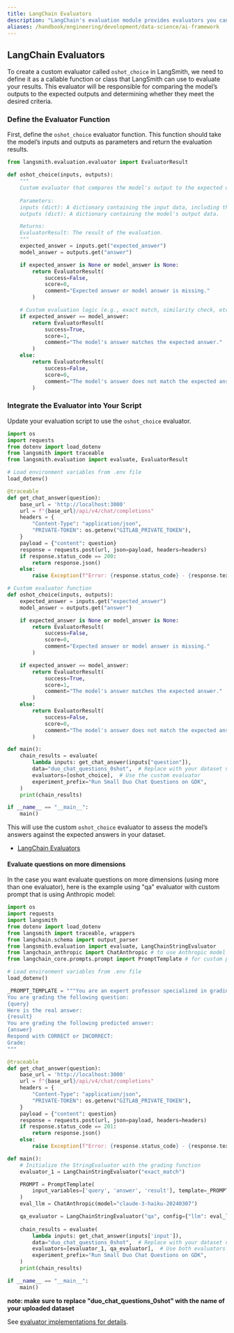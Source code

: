 ```yaml
---
title: LangChain Evaluators
description: "LangChain's evaluation module provides evaluators you can use as-is for common evaluation scenarios, or you can define custom ones."
aliases: /handbook/engineering/development/data-science/ai-framework
---
```


## LangChain Evaluators

To create a custom evaluator called `oshot_choice` in LangSmith, we need to define it as a callable function or class that LangSmith can use to evaluate your results. This evaluator will be responsible for comparing the model’s outputs to the expected outputs and determining whether they meet the desired criteria.

### Define the Evaluator Function

First, define the `oshot_choice` evaluator function. This function should take the model’s inputs and outputs as parameters and return the evaluation results.

```python
from langsmith.evaluation.evaluator import EvaluatorResult

def oshot_choice(inputs, outputs):
    """
    Custom evaluator that compares the model's output to the expected output.
    
    Parameters:
    inputs (dict): A dictionary containing the input data, including the expected answer.
    outputs (dict): A dictionary containing the model's output data.

    Returns:
    EvaluatorResult: The result of the evaluation.
    """
    expected_answer = inputs.get("expected_answer")
    model_answer = outputs.get("answer")

    if expected_answer is None or model_answer is None:
        return EvaluatorResult(
            success=False,
            score=0,
            comment="Expected answer or model answer is missing."
        )

    # Custom evaluation logic (e.g., exact match, similarity check, etc.)
    if expected_answer == model_answer:
        return EvaluatorResult(
            success=True,
            score=1,
            comment="The model's answer matches the expected answer."
        )
    else:
        return EvaluatorResult(
            success=False,
            score=0,
            comment="The model's answer does not match the expected answer."
        )
```

### Integrate the Evaluator into Your Script

Update your evaluation script to use the `oshot_choice` evaluator.

```python
import os
import requests
from dotenv import load_dotenv
from langsmith import traceable
from langsmith.evaluation import evaluate, EvaluatorResult

# Load environment variables from .env file
load_dotenv()

@traceable
def get_chat_answer(question):
    base_url = 'http://localhost:3000'
    url = f"{base_url}/api/v4/chat/completions"
    headers = {
        "Content-Type": "application/json",
        "PRIVATE-TOKEN": os.getenv("GITLAB_PRIVATE_TOKEN"),
    }
    payload = {"content": question}
    response = requests.post(url, json=payload, headers=headers)
    if response.status_code == 200:
        return response.json()
    else:
        raise Exception(f"Error: {response.status_code} - {response.text}")

# Custom evaluator function
def oshot_choice(inputs, outputs):
    expected_answer = inputs.get("expected_answer")
    model_answer = outputs.get("answer")

    if expected_answer is None or model_answer is None:
        return EvaluatorResult(
            success=False,
            score=0,
            comment="Expected answer or model answer is missing."
        )

    if expected_answer == model_answer:
        return EvaluatorResult(
            success=True,
            score=1,
            comment="The model's answer matches the expected answer."
        )
    else:
        return EvaluatorResult(
            success=False,
            score=0,
            comment="The model's answer does not match the expected answer."
        )

def main():
    chain_results = evaluate(
        lambda inputs: get_chat_answer(inputs["question"]),
        data="duo_chat_questions_0shot",  # Replace with your dataset name
        evaluators=[oshot_choice],  # Use the custom evaluator
        experiment_prefix="Run Small Duo Chat Questions on GDK",
    )
    print(chain_results)

if __name__ == "__main__":
    main()
```

This will use the custom `oshot_choice` evaluator to assess the model’s answers against the expected answers in your dataset.

- [LangChain Evaluators](https://docs.smith.langchain.com/reference/sdk_reference/langchain_evaluators)

#### Evaluate questions on more dimensions

In the case you want evaluate questions on more dimensions (using more than one evaluator), here is the example using "qa" evaluator with custom prompt that is using Anthropic model:

```python
import os
import requests
import langsmith
from dotenv import load_dotenv
from langsmith import traceable, wrappers
from langchain.schema import output_parser
from langsmith.evaluation import evaluate, LangChainStringEvaluator
from langchain_anthropic import ChatAnthropic # to use Anthropic model
from langchain_core.prompts.prompt import PromptTemplate # for custom prompt definition

# Load environment variables from .env file
load_dotenv()

_PROMPT_TEMPLATE = """You are an expert professor specialized in grading students' answers to questions.
You are grading the following question:
{query}
Here is the real answer:
{result}
You are grading the following predicted answer:
{answer}
Respond with CORRECT or INCORRECT:
Grade:
"""

@traceable
def get_chat_answer(question):
    base_url = 'http://localhost:3000'
    url = f"{base_url}/api/v4/chat/completions"
    headers = {
        "Content-Type": "application/json",
        "PRIVATE-TOKEN": os.getenv("GITLAB_PRIVATE_TOKEN"),
    }
    payload = {"content": question}
    response = requests.post(url, json=payload, headers=headers)
    if response.status_code == 201:
        return response.json()
    else:
        raise Exception(f"Error: {response.status_code} - {response.text}")

def main():
    # Initialize the StringEvaluator with the grading function
    evaluator_1 = LangChainStringEvaluator("exact_match")

    PROMPT = PromptTemplate(
        input_variables=['query', 'answer', 'result'], template=_PROMPT_TEMPLATE
    )
    eval_llm = ChatAnthropic(model="claude-3-haiku-20240307")

    qa_evaluator = LangChainStringEvaluator("qa", config={"llm": eval_llm, "prompt": PROMPT}) # Evaluator using custom prompt
    
    chain_results = evaluate(
        lambda inputs: get_chat_answer(inputs['input']),
        data="duo_chat_questions_0shot",  # Replace with your dataset name
        evaluators=[evaluator_1, qa_evaluator],  # Use both evaluators
        experiment_prefix="Run Small Duo Chat Questions on GDK",
    )
    print(chain_results)

if __name__ == "__main__":
    main()
```

**note: make sure to replace "duo_chat_questions_0shot" with the name of your uploaded dataset**

See [evaluator implementations for details](https://docs.smith.langchain.com/old/evaluation/faq/evaluator-implementations).
